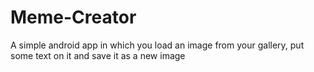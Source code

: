 # Meme-Creator
A simple android app in which you load an image from your gallery, put some text on it and save it as a new image
